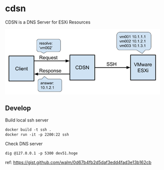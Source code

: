# cdsn

CDSN is a DNS Server for ESXi Resources

<img src="https://raw.githubusercontent.com/cdsl-research/cdsn/master/overview.png" width=600>

## Develop

Build local ssh server

```
docker build -t ssh .
docker run -it -p 2200:22 ssh
```

Check DNS server

```
dig @127.0.0.1 -p 5300 dev51.hoge
```

ref: https://gist.github.com/walm/0d67b4fb2d5daf3edd4fad3e13b162cb
